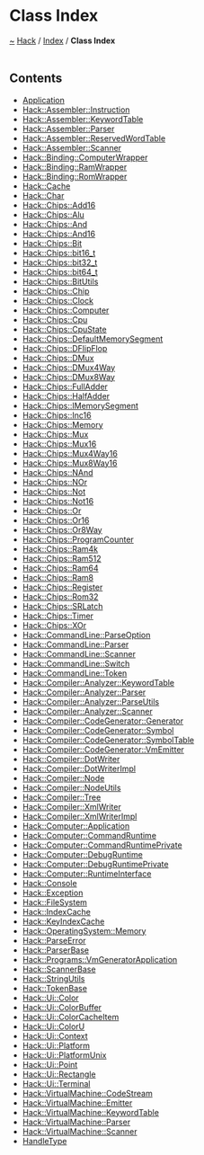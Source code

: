 <a id="class-index"></a>
<h1>Class Index</h1>
<a href="https://github.com/CharlesCarley/HackComputer#~">~</a>
<a href="indexpage.md#hack">Hack</a>
<span class="inline-text">/</span>
<a href="index.md#index">Index</a>
<span class="inline-text">/</span>
<span class="bold-text"><b>Class Index</b></span>
<br/>
<br/>
<a id="contents"></a>
<h2>Contents</h2>
<ul>
<li><a href="classApplication.md#application">Application</a>
</li>
<li><a href="classHack_1_1Assembler_1_1Instruction.md#instruction">Hack::Assembler::Instruction</a>
</li>
<li><a href="structHack_1_1Assembler_1_1KeywordTable.md#keywordtable">Hack::Assembler::KeywordTable</a>
</li>
<li><a href="classHack_1_1Assembler_1_1Parser.md#parser">Hack::Assembler::Parser</a>
</li>
<li><a href="structHack_1_1Assembler_1_1ReservedWordTable.md#reservedwordtable">Hack::Assembler::ReservedWordTable</a>
</li>
<li><a href="classHack_1_1Assembler_1_1Scanner.md#scanner">Hack::Assembler::Scanner</a>
</li>
<li><a href="classHack_1_1Binding_1_1ComputerWrapper.md#computerwrapper">Hack::Binding::ComputerWrapper</a>
</li>
<li><a href="classHack_1_1Binding_1_1RamWrapper.md#ramwrapper">Hack::Binding::RamWrapper</a>
</li>
<li><a href="classHack_1_1Binding_1_1RomWrapper.md#romwrapper">Hack::Binding::RomWrapper</a>
</li>
<li><a href="classHack_1_1Cache.md#cache">Hack::Cache</a>
</li>
<li><a href="classHack_1_1Char.md#char">Hack::Char</a>
</li>
<li><a href="classHack_1_1Chips_1_1Add16.md#add16">Hack::Chips::Add16</a>
</li>
<li><a href="classHack_1_1Chips_1_1Alu.md#alu">Hack::Chips::Alu</a>
</li>
<li><a href="classHack_1_1Chips_1_1And.md#and">Hack::Chips::And</a>
</li>
<li><a href="classHack_1_1Chips_1_1And16.md#and16">Hack::Chips::And16</a>
</li>
<li><a href="classHack_1_1Chips_1_1Bit.md#bit">Hack::Chips::Bit</a>
</li>
<li><a href="unionHack_1_1Chips_1_1bit16__t.md#bit16_t">Hack::Chips::bit16_t</a>
</li>
<li><a href="unionHack_1_1Chips_1_1bit32__t.md#bit32_t">Hack::Chips::bit32_t</a>
</li>
<li><a href="unionHack_1_1Chips_1_1bit64__t.md#bit64_t">Hack::Chips::bit64_t</a>
</li>
<li><a href="classHack_1_1Chips_1_1BitUtils.md#bitutils">Hack::Chips::BitUtils</a>
</li>
<li><a href="classHack_1_1Chips_1_1Chip.md#chip">Hack::Chips::Chip</a>
</li>
<li><a href="classHack_1_1Chips_1_1Clock.md#clock">Hack::Chips::Clock</a>
</li>
<li><a href="classHack_1_1Chips_1_1Computer.md#computer">Hack::Chips::Computer</a>
</li>
<li><a href="classHack_1_1Chips_1_1Cpu.md#cpu">Hack::Chips::Cpu</a>
</li>
<li><a href="structHack_1_1Chips_1_1CpuState.md#cpustate">Hack::Chips::CpuState</a>
</li>
<li><a href="classHack_1_1Chips_1_1DefaultMemorySegment.md#defaultmemorysegment">Hack::Chips::DefaultMemorySegment</a>
</li>
<li><a href="classHack_1_1Chips_1_1DFlipFlop.md#dflipflop">Hack::Chips::DFlipFlop</a>
</li>
<li><a href="classHack_1_1Chips_1_1DMux.md#dmux">Hack::Chips::DMux</a>
</li>
<li><a href="classHack_1_1Chips_1_1DMux4Way.md#dmux4way">Hack::Chips::DMux4Way</a>
</li>
<li><a href="classHack_1_1Chips_1_1DMux8Way.md#dmux8way">Hack::Chips::DMux8Way</a>
</li>
<li><a href="classHack_1_1Chips_1_1FullAdder.md#fulladder">Hack::Chips::FullAdder</a>
</li>
<li><a href="classHack_1_1Chips_1_1HalfAdder.md#halfadder">Hack::Chips::HalfAdder</a>
</li>
<li><a href="classHack_1_1Chips_1_1IMemorySegment.md#imemorysegment">Hack::Chips::IMemorySegment</a>
</li>
<li><a href="classHack_1_1Chips_1_1Inc16.md#inc16">Hack::Chips::Inc16</a>
</li>
<li><a href="classHack_1_1Chips_1_1Memory.md#memory">Hack::Chips::Memory</a>
</li>
<li><a href="classHack_1_1Chips_1_1Mux.md#mux">Hack::Chips::Mux</a>
</li>
<li><a href="classHack_1_1Chips_1_1Mux16.md#mux16">Hack::Chips::Mux16</a>
</li>
<li><a href="classHack_1_1Chips_1_1Mux4Way16.md#mux4way16">Hack::Chips::Mux4Way16</a>
</li>
<li><a href="classHack_1_1Chips_1_1Mux8Way16.md#mux8way16">Hack::Chips::Mux8Way16</a>
</li>
<li><a href="classHack_1_1Chips_1_1NAnd.md#nand">Hack::Chips::NAnd</a>
</li>
<li><a href="classHack_1_1Chips_1_1NOr.md#nor">Hack::Chips::NOr</a>
</li>
<li><a href="classHack_1_1Chips_1_1Not.md#not">Hack::Chips::Not</a>
</li>
<li><a href="classHack_1_1Chips_1_1Not16.md#not16">Hack::Chips::Not16</a>
</li>
<li><a href="classHack_1_1Chips_1_1Or.md#or">Hack::Chips::Or</a>
</li>
<li><a href="classHack_1_1Chips_1_1Or16.md#or16">Hack::Chips::Or16</a>
</li>
<li><a href="classHack_1_1Chips_1_1Or8Way.md#or8way">Hack::Chips::Or8Way</a>
</li>
<li><a href="classHack_1_1Chips_1_1ProgramCounter.md#programcounter">Hack::Chips::ProgramCounter</a>
</li>
<li><a href="classHack_1_1Chips_1_1Ram4k.md#ram4k">Hack::Chips::Ram4k</a>
</li>
<li><a href="classHack_1_1Chips_1_1Ram512.md#ram512">Hack::Chips::Ram512</a>
</li>
<li><a href="classHack_1_1Chips_1_1Ram64.md#ram64">Hack::Chips::Ram64</a>
</li>
<li><a href="classHack_1_1Chips_1_1Ram8.md#ram8">Hack::Chips::Ram8</a>
</li>
<li><a href="classHack_1_1Chips_1_1Register.md#register">Hack::Chips::Register</a>
</li>
<li><a href="classHack_1_1Chips_1_1Rom32.md#rom32">Hack::Chips::Rom32</a>
</li>
<li><a href="classHack_1_1Chips_1_1SRLatch.md#srlatch">Hack::Chips::SRLatch</a>
</li>
<li><a href="classHack_1_1Chips_1_1Timer.md#timer">Hack::Chips::Timer</a>
</li>
<li><a href="classHack_1_1Chips_1_1XOr.md#xor">Hack::Chips::XOr</a>
</li>
<li><a href="classHack_1_1CommandLine_1_1ParseOption.md#parseoption">Hack::CommandLine::ParseOption</a>
</li>
<li><a href="classHack_1_1CommandLine_1_1Parser.md#parser">Hack::CommandLine::Parser</a>
</li>
<li><a href="classHack_1_1CommandLine_1_1Scanner.md#scanner">Hack::CommandLine::Scanner</a>
</li>
<li><a href="structHack_1_1CommandLine_1_1Switch.md#switch">Hack::CommandLine::Switch</a>
</li>
<li><a href="classHack_1_1CommandLine_1_1Token.md#token">Hack::CommandLine::Token</a>
</li>
<li><a href="structHack_1_1Compiler_1_1Analyzer_1_1KeywordTable.md#keywordtable">Hack::Compiler::Analyzer::KeywordTable</a>
</li>
<li><a href="classHack_1_1Compiler_1_1Analyzer_1_1Parser.md#parser">Hack::Compiler::Analyzer::Parser</a>
</li>
<li><a href="classHack_1_1Compiler_1_1Analyzer_1_1ParseUtils.md#parseutils">Hack::Compiler::Analyzer::ParseUtils</a>
</li>
<li><a href="classHack_1_1Compiler_1_1Analyzer_1_1Scanner.md#scanner">Hack::Compiler::Analyzer::Scanner</a>
</li>
<li><a href="classHack_1_1Compiler_1_1CodeGenerator_1_1Generator.md#generator">Hack::Compiler::CodeGenerator::Generator</a>
</li>
<li><a href="classHack_1_1Compiler_1_1CodeGenerator_1_1Symbol.md#symbol">Hack::Compiler::CodeGenerator::Symbol</a>
</li>
<li><a href="classHack_1_1Compiler_1_1CodeGenerator_1_1SymbolTable.md#symboltable">Hack::Compiler::CodeGenerator::SymbolTable</a>
</li>
<li><a href="classHack_1_1Compiler_1_1CodeGenerator_1_1VmEmitter.md#vmemitter">Hack::Compiler::CodeGenerator::VmEmitter</a>
</li>
<li><a href="classHack_1_1Compiler_1_1DotWriter.md#dotwriter">Hack::Compiler::DotWriter</a>
</li>
<li><a href="classHack_1_1Compiler_1_1DotWriterImpl.md#dotwriterimpl">Hack::Compiler::DotWriterImpl</a>
</li>
<li><a href="classHack_1_1Compiler_1_1Node.md#node">Hack::Compiler::Node</a>
</li>
<li><a href="classHack_1_1Compiler_1_1NodeUtils.md#nodeutils">Hack::Compiler::NodeUtils</a>
</li>
<li><a href="classHack_1_1Compiler_1_1Tree.md#tree">Hack::Compiler::Tree</a>
</li>
<li><a href="classHack_1_1Compiler_1_1XmlWriter.md#xmlwriter">Hack::Compiler::XmlWriter</a>
</li>
<li><a href="classHack_1_1Compiler_1_1XmlWriterImpl.md#xmlwriterimpl">Hack::Compiler::XmlWriterImpl</a>
</li>
<li><a href="classHack_1_1Computer_1_1Application.md#application">Hack::Computer::Application</a>
</li>
<li><a href="classHack_1_1Computer_1_1CommandRuntime.md#commandruntime">Hack::Computer::CommandRuntime</a>
</li>
<li><a href="classHack_1_1Computer_1_1CommandRuntimePrivate.md#commandruntimeprivate">Hack::Computer::CommandRuntimePrivate</a>
</li>
<li><a href="classHack_1_1Computer_1_1DebugRuntime.md#debugruntime">Hack::Computer::DebugRuntime</a>
</li>
<li><a href="classHack_1_1Computer_1_1DebugRuntimePrivate.md#debugruntimeprivate">Hack::Computer::DebugRuntimePrivate</a>
</li>
<li><a href="classHack_1_1Computer_1_1RuntimeInterface.md#runtimeinterface">Hack::Computer::RuntimeInterface</a>
</li>
<li><a href="classHack_1_1Console.md#console">Hack::Console</a>
</li>
<li><a href="classHack_1_1Exception.md#exception">Hack::Exception</a>
</li>
<li><a href="classHack_1_1FileSystem.md#filesystem">Hack::FileSystem</a>
</li>
<li><a href="classHack_1_1IndexCache.md#indexcache">Hack::IndexCache</a>
</li>
<li><a href="classHack_1_1KeyIndexCache.md#keyindexcache">Hack::KeyIndexCache</a>
</li>
<li><a href="classHack_1_1OperatingSystem_1_1Memory.md#memory">Hack::OperatingSystem::Memory</a>
</li>
<li><a href="classHack_1_1ParseError.md#parseerror">Hack::ParseError</a>
</li>
<li><a href="classHack_1_1ParserBase.md#parserbase">Hack::ParserBase</a>
</li>
<li><a href="classHack_1_1Programs_1_1VmGeneratorApplication.md#vmgeneratorapplication">Hack::Programs::VmGeneratorApplication</a>
</li>
<li><a href="classHack_1_1ScannerBase.md#scannerbase">Hack::ScannerBase</a>
</li>
<li><a href="classHack_1_1StringUtils.md#stringutils">Hack::StringUtils</a>
</li>
<li><a href="classHack_1_1TokenBase.md#tokenbase">Hack::TokenBase</a>
</li>
<li><a href="classHack_1_1Ui_1_1Color.md#color">Hack::Ui::Color</a>
</li>
<li><a href="unionHack_1_1Ui_1_1ColorBuffer.md#colorbuffer">Hack::Ui::ColorBuffer</a>
</li>
<li><a href="classHack_1_1Ui_1_1ColorCacheItem.md#colorcacheitem">Hack::Ui::ColorCacheItem</a>
</li>
<li><a href="unionHack_1_1Ui_1_1ColorU.md#coloru">Hack::Ui::ColorU</a>
</li>
<li><a href="classHack_1_1Ui_1_1Context.md#context">Hack::Ui::Context</a>
</li>
<li><a href="classHack_1_1Ui_1_1Platform.md#platform">Hack::Ui::Platform</a>
</li>
<li><a href="classHack_1_1Ui_1_1PlatformUnix.md#platformunix">Hack::Ui::PlatformUnix</a>
</li>
<li><a href="classHack_1_1Ui_1_1Point.md#point">Hack::Ui::Point</a>
</li>
<li><a href="classHack_1_1Ui_1_1Rectangle.md#rectangle">Hack::Ui::Rectangle</a>
</li>
<li><a href="classHack_1_1Ui_1_1Terminal.md#terminal">Hack::Ui::Terminal</a>
</li>
<li><a href="classHack_1_1VirtualMachine_1_1CodeStream.md#codestream">Hack::VirtualMachine::CodeStream</a>
</li>
<li><a href="classHack_1_1VirtualMachine_1_1Emitter.md#emitter">Hack::VirtualMachine::Emitter</a>
</li>
<li><a href="structHack_1_1VirtualMachine_1_1KeywordTable.md#keywordtable">Hack::VirtualMachine::KeywordTable</a>
</li>
<li><a href="classHack_1_1VirtualMachine_1_1Parser.md#parser">Hack::VirtualMachine::Parser</a>
</li>
<li><a href="classHack_1_1VirtualMachine_1_1Scanner.md#scanner">Hack::VirtualMachine::Scanner</a>
</li>
<li><a href="structHandleType.md#handletype">HandleType</a>
</li>
</ul>
</div>
</div>
</body>
</html>
